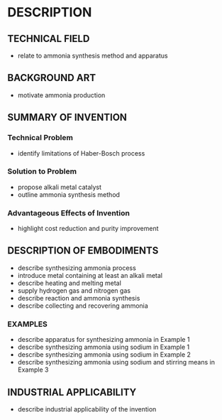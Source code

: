 # DESCRIPTION

## TECHNICAL FIELD

- relate to ammonia synthesis method and apparatus

## BACKGROUND ART

- motivate ammonia production

## SUMMARY OF INVENTION

### Technical Problem

- identify limitations of Haber-Bosch process

### Solution to Problem

- propose alkali metal catalyst
- outline ammonia synthesis method

### Advantageous Effects of Invention

- highlight cost reduction and purity improvement

## DESCRIPTION OF EMBODIMENTS

- describe synthesizing ammonia process
- introduce metal containing at least an alkali metal
- describe heating and melting metal
- supply hydrogen gas and nitrogen gas
- describe reaction and ammonia synthesis
- describe collecting and recovering ammonia

### EXAMPLES

- describe apparatus for synthesizing ammonia in Example 1
- describe synthesizing ammonia using sodium in Example 1
- describe synthesizing ammonia using sodium in Example 2
- describe synthesizing ammonia using sodium and stirring means in Example 3

## INDUSTRIAL APPLICABILITY

- describe industrial applicability of the invention

